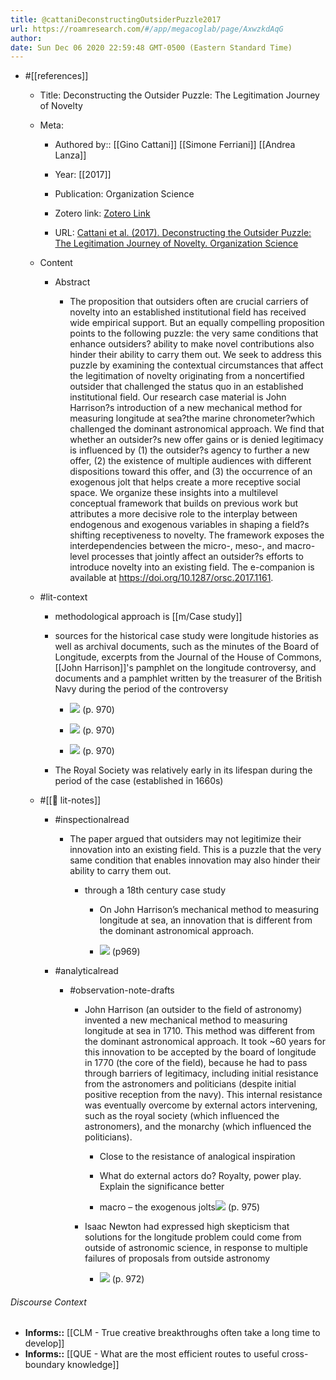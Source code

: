 ```yaml
---
title: @cattaniDeconstructingOutsiderPuzzle2017
url: https://roamresearch.com/#/app/megacoglab/page/AxwzkdAqG
author: 
date: Sun Dec 06 2020 22:59:48 GMT-0500 (Eastern Standard Time)
---
```


- #[[references]]

    - Title: Deconstructing the Outsider Puzzle: The Legitimation Journey of Novelty

    - Meta:

        - Authored by:: [[Gino Cattani]] [[Simone Ferriani]] [[Andrea Lanza]]

        - Year: [[2017]]

        - Publication: Organization Science

        - Zotero link: [Zotero Link](zotero://select/items/7_J93YNJNF)

        - URL: [Cattani et al. (2017). Deconstructing the Outsider Puzzle: The Legitimation Journey of Novelty. Organization Science](https://doi.org/10.1287/orsc.2017.1161)

    - Content

        - Abstract

            - The proposition that outsiders often are crucial carriers of novelty into an established institutional field has received wide empirical support. But an equally compelling proposition points to the following puzzle: the very same conditions that enhance outsiders? ability to make novel contributions also hinder their ability to carry them out. We seek to address this puzzle by examining the contextual circumstances that affect the legitimation of novelty originating from a noncertified outsider that challenged the status quo in an established institutional field. Our research case material is John Harrison?s introduction of a new mechanical method for measuring longitude at sea?the marine chronometer?which challenged the dominant astronomical approach. We find that whether an outsider?s new offer gains or is denied legitimacy is influenced by (1) the outsider?s agency to further a new offer, (2) the existence of multiple audiences with different dispositions toward this offer, and (3) the occurrence of an exogenous jolt that helps create a more receptive social space. We organize these insights into a multilevel conceptual framework that builds on previous work but attributes a more decisive role to the interplay between endogenous and exogenous variables in shaping a field?s shifting receptiveness to novelty. The framework exposes the interdependencies between the micro-, meso-, and macro-level processes that jointly affect an outsider?s efforts to introduce novelty into an existing field. The e-companion is available at https://doi.org/10.1287/orsc.2017.1161.

    - #lit-context

        - methodological approach is [[m/Case study]]

        - sources for the historical case study were longitude histories as well as archival documents, such as the minutes of the Board of Longitude, excerpts from the Journal of the House of Commons, [[John Harrison]]'s pamphlet on the longitude controversy, and documents and a pamphlet written by the treasurer of the British Navy during the period of the controversy

            - ![](https://firebasestorage.googleapis.com/v0/b/firescript-577a2.appspot.com/o/imgs%2Fapp%2Fmegacoglab%2FtmqQRfUmUA.png?alt=media&token=a90fb136-67fb-4632-b248-29054d2fb332) (p. 970)

            - ![](https://firebasestorage.googleapis.com/v0/b/firescript-577a2.appspot.com/o/imgs%2Fapp%2Fmegacoglab%2F7JiGcTyQPN.png?alt=media&token=3e967c36-3eec-42ab-800d-a94b3e8efe85) (p. 970)

            - ![](https://firebasestorage.googleapis.com/v0/b/firescript-577a2.appspot.com/o/imgs%2Fapp%2Fmegacoglab%2Fh-hlCztKtg.png?alt=media&token=4886a0cf-e63b-4a48-831c-508d3f9195d8) (p. 970)

        - The Royal Society was relatively early in its lifespan during the period of the case (established in 1660s)

    - #[[📝 lit-notes]]

        - #inspectionalread

            - The paper argued that outsiders may not legitimize their innovation into an existing field. This is a puzzle that the very same condition that enables innovation may also hinder their ability to carry them out.

                - through a 18th century case study

                    - On John Harrison’s mechanical method to measuring longitude at sea, an innovation that is different from the dominant astronomical approach.

                    - ![](https://firebasestorage.googleapis.com/v0/b/firescript-577a2.appspot.com/o/imgs%2Fapp%2Fmegacoglab%2F9rVLj7nTkC.png?alt=media&token=e68d0617-e34b-4dbd-864c-c9bdc60209b1) (p969)

        - #analyticalread

            - #observation-note-drafts

                - John Harrison (an outsider to the field of astronomy) invented a new mechanical method to measuring longitude at sea in 1710. This method was different from the dominant astronomical approach. It took ~60 years for this innovation to be accepted by the board of longitude in 1770 (the core of the field), because he had to pass through barriers of legitimacy, including initial resistance from the astronomers and politicians (despite initial positive reception from the navy). This internal resistance was eventually overcome by external actors intervening, such as the royal society (which influenced the astronomers), and the monarchy (which influenced the politicians).

                    - Close to the resistance of analogical inspiration

                    - What do external actors do? Royalty, power play. Explain the significance better

                    - macro – the exogenous jolts![](https://firebasestorage.googleapis.com/v0/b/firescript-577a2.appspot.com/o/imgs%2Fapp%2Fmegacoglab%2FFYZ3xBsVVE.png?alt=media&token=d1a59cc0-d53e-4938-9752-9f52e4a24103) (p. 975)

                - Isaac Newton had expressed high skepticism that solutions for the longitude problem could come from outside of astronomic science, in response to multiple failures of proposals from outside astronomy

                    - ![](https://firebasestorage.googleapis.com/v0/b/firescript-577a2.appspot.com/o/imgs%2Fapp%2Fmegacoglab%2F95wkTDrsub.png?alt=media&token=0125b9ba-7e69-41bf-93ef-c4ccc088d92a) (p. 972)

###### Discourse Context

- **Informs::** [[CLM - True creative breakthroughs often take a long time to develop]]
- **Informs::** [[QUE - What are the most efficient routes to useful cross-boundary knowledge]]
